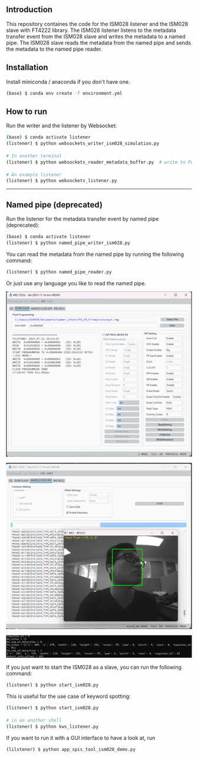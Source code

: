 ## Introduction

This repository containes the code for the ISM028 listener and the ISM028 slave with FT4222 library. The ISM028 listener listens to the metadata transfer event from the ISM028 slave and writes the metadata to a named pipe. The ISM028 slave reads the metadata from the named pipe and sends the metadata to the named pipe reader.

## Installation

Install miniconda / anaconda if you don't have one.

```bash
(base) $ conda env create -f environment.yml
```

## How to run
Run the writer and the listener by Websocket:

```bash
(base) $ conda activate listener
(listener) $ python websockets_writer_ism028_simulation.py

# In another terminal
(listener) $ python websockets_reader_metadata_buffer.py  # write to PostgreSQL Database

# An example listener
(listener) $ python websockets_listener.py
```

---
## Named pipe (deprecated)

Run the listener for the metadata transfer event by named pipe (deprecated):
```bash
(base) $ conda activate listener
(listener) $ python named_pipe_writer_ism028.py
```

You can read the metadata from the named pipe by running the following command:
```bash
(listener) $ python named_pipe_reader.py
```

Or just use any language you like to read the named pipe. 


![](images/image1.png)

![](images/image2.png)

![](images/image3.png)

If you just want to start the ISM028 as a slave, you can run the following command:
```bash
(listener) $ python start_ism028.py
```

This is useful for the use case of keyword spotting:
```bash
(listener) $ python start_ism028.py

# in an another shell
(listener) $ python kws_listener.py
```

If you want to run it with a GUI interface to have a look at, run
```bash
(lilstener) $ python app_spis_tool_ism028_demo.py
```